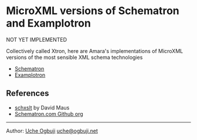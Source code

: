# MicroXML versions of Schematron and Examplotron

NOT YET IMPLEMENTED

Collectively called Xtron, here are Amara's implementations of MicroXML versions of the most sensible XML schema technologies

* [Schematron](http://schematron.com/)
* [Examplotron](http://examplotron.org/)



## References

* [schxslt](https://github.com/schxslt/schxslt) by David Maus
* [Schematron.com Github org](https://github.com/Schematron)

----

Author: [Uche Ogbuji](http://uche.ogbuji.net) <uche@ogbuji.net>

